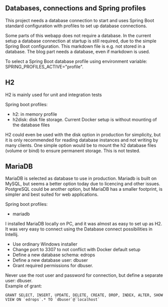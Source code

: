 ## Databases, connections and Spring profiles

This project needs a database connection to start and uses Spring Boot standard configuration with profiles to
set up database connections.

Some parts of this webapp does not require a database. In the current setup a database connection at startup is
still required, due to the simple Spring Boot configuration. This markdown file is e.g. not stored in a database.
The blog part needs a database, even if markdown is used.

To select a Spring Boot database profile using environment variable:
SPRING_PROFILES_ACTIVE="profile".

## H2

H2 is mainly used for unit and integration tests

Spring boot profiles:
- h2: in memory profile
- h2disk: disk file storage. Current Docker setup is without mounting of the database files

H2 could even be used with the disk option in production for simplicity, but it is only recommended for
reading database instances and not writing by many clients. One simple option would be to mount the h2 database
files (volume or bind) to ensure permanent storage. This is not tested.

## MariaDB

MariaDB is selected as database to use in production. Mariadb is built on MySQL, but seems a better option
today due to licencing and other issues. PostgreSQL could be another option, but MariaDB has a smaller footprint,
is simpler and best suited for web applications. 

Spring boot profiles:
- mariadb

I installed MariaDB locally on PC, and it was almost as easy to set up as H2.
It was very easy to connect using the Database connect possibilities in Intellij.
- Use ordinary Windows installer
- Change port to 3307 to not conflict with Docker default setup
- Define a new database schema:  edrops
- Define a new database user: dbuser
- Grant required permissions for dbuser.

Never use the root user and password for connection, but define a separate user: dbuser.  
Example of grant:
```
GRANT SELECT, INSERT, UPDATE, DELETE, CREATE, DROP, INDEX, ALTER, SHOW VIEW ON `edrops`.* TO `dbuser`@`localhost`
```